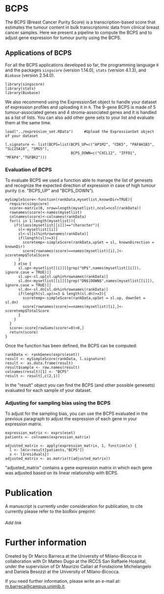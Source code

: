 # BCPS
The BCPS (Breast Cancer Purity Score) is a transcription-based score that estimates the tumour content in bulk transcriptomic data from clinical breast cancer samples. 
Here we present a pipeline to compute the BCPS and to adjust gene expression for tumour purity using the BCPS.

## Applications of BCPS
For all the BCPS applications developed so far, the programming language ```R``` and the packages ```singscore``` (version 1.14.0), ```stats``` (version 4.1.3), and ```Biobase``` (version 2.54.0). 

```
library(singscore)
library(stats)
library(Biobase)
```

We also recommend using the ExpressionSet object to handle your dataset of expression profiles and uploading it in ```R```. 
The 9-gene BCPS is made of 5 tumour-associated genes and 4 stroma-associated genes and it is handled as a list of lists.
You can also add other gene sets to your list and evaluate them at the same time.

```
load("../expression_set.RData") 	#Upload the ExpressionSet object of your dataset

l.signature <- list(BCPS=list(BCPS_UP=c("AP1M2", "CDK5", "PAFAH1B3", "SLC25A10", "SMG5"),
                              BCPS_DOWN=c("CXCL12", "IFFO1", "MFAP4","TGFBR2")))

```
### Evaluation of BCPS
To evaluate BCPS we used a function able to manage the list of genesets and recognize the expected direction of expression in case of high tumour purity (i.e. "BCPS_UP" and "BCPS_DOWN").

```
mySimpleScore<-function(rankData,mysetlist,knownDir=TRUE){
  require(singscore)
  score<-matrix(0, nrow=length(mysetlist),ncol=ncol(rankData))
  rownames(score)<-names(mysetlist)
  colnames(score)<-colnames(rankData)
  for(i in 1:length(mysetlist)){
    if(class(mysetlist[[i]])=="character"){
      sl<-mysetlist[[i]]
      sl<-sl[sl%in%rownames(rankData)]
      if(length(sl)>=3){
        scoretemp<-simpleScore(rankData,upSet = sl, knownDirection = knownDir)
        score[rownames(score)==names(mysetlist)[i],]<-scoretemp$TotalScore
      }
    } else {
      sl.up<-mysetlist[[i]][[grep("UP$",names(mysetlist[[i]]), ignore.case = TRUE)]]
      sl.up<-sl.up[sl.up%in%rownames(rankData)]
      sl.dn<-mysetlist[[i]][[grep("DN$|DOWN$",names(mysetlist[[i]]), ignore.case = TRUE)]]
      sl.dn<-sl.dn[sl.dn%in%rownames(rankData)]
      if(length(sl.up)>=3 & length(sl.dn)>=3){
        scoretemp<-simpleScore(rankData,upSet = sl.up, downSet = sl.dn)
        score[rownames(score)==names(mysetlist)[i],]<-scoretemp$TotalScore
      }
    }
  }
  score<-score[rowSums(score!=0)>0,]
  return(score)
}
```

Once the function has been defined, the BCPS can be computed:

```
rankData <- rankGenes(exprs(eset))
result <- mySimpleScore(rankData, l.signature)
result <- as.data.frame(result)
result$sample <- row.names(result)
colnames(result)[1] <- "BCPS"
result <- result[,c(2,1)]
```

In the "result" object you can find the BCPS (and other possible genesets) evaluated for each sample of your dataset.

### Adjusting for sampling bias using the BCPS
To adjust for the sampling bias, you can use the BCPS evaluated in the previous paragraph to adjust the expression of each gene in your expression matrix.

```
expression_matrix <- exprs(eset)
patients <- colnames(expression_matrix)

adjusted_matrix <- apply(expression_matrix, 1, function(x) {
  l <- lm(x~result[patients,"BCPS"])
  x <- l$residuals})
adjusted_matrix <- as.matrix(t(adjusted_matrix))
```

"adjusted_matrix" contains a gene expression matrix in which each gene was adjusted based on its linear relationship with BCPS.

# Publication
A manuscript is currently under consideration for publication, to cite currently please refer to the bioRxiv preprint:

###### Add link

# Further information
Created by Dr Marco Barreca at the University of Milano-Bicocca in collaboration with Dr Matteo Dugo at the IRCCS San Raffaele Hospital, under the supervision of Dr Maurizio Callari at Fondazione Michelangelo and Daniela Besozzi at the University of Milano-Bicocca.

If you need further information, please write an e-mail at: m.barreca@campus.unimib.it.

